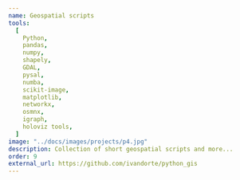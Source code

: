 ```yaml
---
name: Geospatial scripts
tools:
  [
    Python,
    pandas,
    numpy,
    shapely,
    GDAL,
    pysal,
    numba,
    scikit-image,
    matplotlib,
    networkx,
    osmnx,
    igraph,
    holoviz tools,
  ]
image: "../docs/images/projects/p4.jpg"
description: Collection of short geospatial scripts and more...
order: 9
external_url: https://github.com/ivandorte/python_gis
---
```

